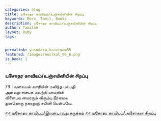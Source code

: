 ```yaml
---  
categories: blog  
title: யசோதர காவியம்/உஞ்சயினியின் சிறப்பு
keywords: More, Tamil, Books  
description: யசோதர காவியம்/உஞ்சயினியின் சிறப்பு
author: Tamilan  
layout: Ruby  
tags:     


permalink: yasodara_kaaviyam55  
featured: /images/noolkal_96_6.png  
is_book: 1
---  
```



### யசோதர காவியம்/உஞ்சயினியின் சிறப்பு

73 | வளவயல் வாரியின் மலிந்த பல்பதி  
அளவறு சனபத மவந்தி யாமதின்  
விளைபய னமரரும் விரும்பு நீர்மைய  
துளதொரு நகரதுஞ் சயினி யென்பவே.

[<< யசோதர காவியம்/இரண்டாவது சருக்கம்](yasodara_kaaviyam54) [<< யசோதர காவியம்/அசோகன் சிறப்பு](yasodara_kaaviyam56)


